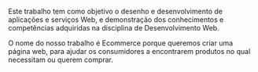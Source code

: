 Este trabalho tem como objetivo o desenho e desenvolvimento de aplicações e serviços Web, e demonstração dos conhecimentos e competências adquiridas na disciplina de Desenvolvimento Web.

O nome do nosso trabalho é Ecommerce porque queremos criar uma página web, para ajudar os consumidores a encontrarem produtos no qual necessitam ou querem comprar.
